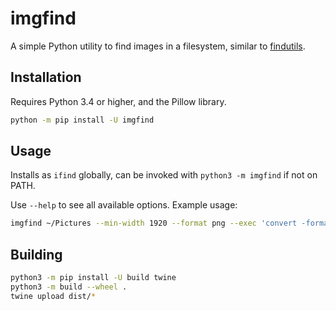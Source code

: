 # imgfind

A simple Python utility to find images in a filesystem, similar to [findutils](https://www.gnu.org/software/findutils/).

## Installation

Requires Python 3.4 or higher, and the Pillow library.

```bash
python -m pip install -U imgfind
```

## Usage

Installs as `ifind` globally, can be invoked with `python3 -m imgfind` if not on PATH.

Use `--help` to see all available options. Example usage:

```bash
imgfind ~/Pictures --min-width 1920 --format png --exec 'convert -format webp "{}"'
```

## Building

```bash
python3 -m pip install -U build twine
python3 -m build --wheel .
twine upload dist/*
```
